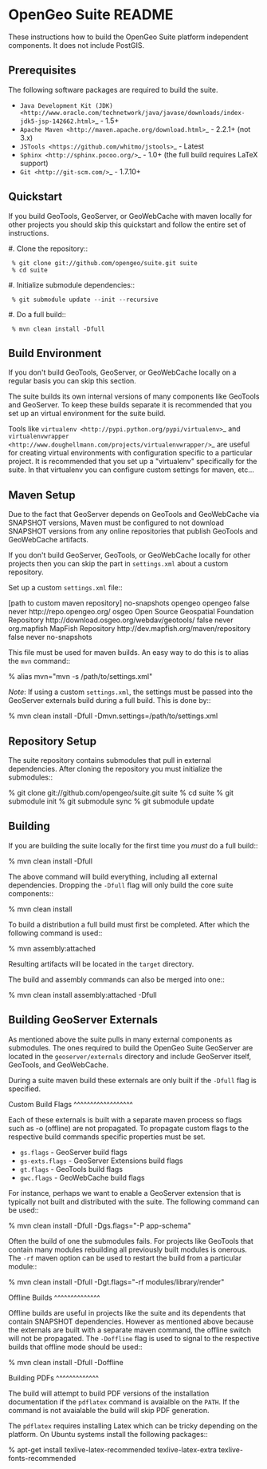 OpenGeo Suite README
====================

These instructions how to build the OpenGeo Suite platform independent 
components. It does not include PostGIS. 

Prerequisites
-------------

The following software packages are required to build the suite.

* `Java Development Kit (JDK) <http://www.oracle.com/technetwork/java/javase/downloads/index-jdk5-jsp-142662.html>`_ - 1.5+
* `Apache Maven <http://maven.apache.org/download.html>`_ - 2.2.1+ (not 3.x)
* `JSTools <https://github.com/whitmo/jstools>`_ - Latest
* `Sphinx <http://sphinx.pocoo.org/>`_ - 1.0+ (the full build requires LaTeX support)
* `Git <http://git-scm.com/>`_ - 1.7.10+

Quickstart
----------

If you build GeoTools, GeoServer, or GeoWebCache with maven locally for other   projects you should skip this quickstart and follow the entire set of instructions.

#. Clone the repository:: 

     % git clone git://github.com/opengeo/suite.git suite
     % cd suite

#. Initialize submodule dependencies::

     % git submodule update --init --recursive

#. Do a full build::

     % mvn clean install -Dfull

Build Environment
-----------------

If you don't build GeoTools, GeoServer, or GeoWebCache locally on a regular 
basis you can skip this section.

The suite builds its own internal versions of many components like GeoTools and 
GeoServer. To keep these builds separate it is recommended that you set up an 
virtual environment for the suite build. 

Tools like `virtualenv <http://pypi.python.org/pypi/virtualenv>`_ and `virtualenvwrapper <http://www.doughellmann.com/projects/virtualenvwrapper/>`_
are useful for creating virtual environments with configuration specific to a   particular project. It is recommended that you set up a  "virtualenv" 
specifically for the suite. In that virtualenv you can configure custom settings for maven, etc...

Maven Setup
-----------

Due to the fact that GeoServer depends on GeoTools and GeoWebCache via 
SNAPSHOT versions, Maven must be configured to not download SNAPSHOT versions 
from any online repositories that publish GeoTools and GeoWebCache artifacts.

If you don't build GeoServer, GeoTools, or GeoWebCache locally for other 
projects then you can skip the part in ``settings.xml`` about a custom 
repository.

Set up a custom ``settings.xml`` file::

  <settings>
   <localRepository>[path to custom maven repository]</localRepository>
   <profiles>
     <profile>
      <id>no-snapshots</id>
      <repositories>
       <repository>
        <id>opengeo</id>
        <name>opengeo</name>
        <snapshots>
         <enabled>false</enabled>
         <updatePolicy>never</updatePolicy>
        </snapshots>
        <url>http://repo.opengeo.org/</url>
       </repository>
       <repository>
        <id>osgeo</id>
        <name>Open Source Geospatial Foundation Repository</name>
        <url>http://download.osgeo.org/webdav/geotools/</url>
        <snapshots>
         <enabled>false</enabled>
         <updatePolicy>never</updatePolicy>
        </snapshots>
       </repository>
       <repository>
        <id>org.mapfish</id>
        <name>MapFish Repository</name>
        <url>http://dev.mapfish.org/maven/repository</url>
        <snapshots>
         <enabled>false</enabled>
         <updatePolicy>never</updatePolicy>
        </snapshots>
       </repository>
      </repositories>
     </profile>
    </profiles>
    <activeProfiles>
      <activeProfile>no-snapshots</activeProfile>
    </activeProfiles>
   </settings>
 
This file must be used for maven builds. An easy way to do this is to alias
the ``mvn`` command::

  % alias mvn="mvn -s /path/to/settings.xml"

*Note*: If using a custom ``settings.xml``, the settings must be passed into 
the GeoServer externals build during a full build. This is done by::

  % mvn clean install -Dfull -Dmvn.settings=/path/to/settings.xml

Repository Setup
----------------

The suite repository contains submodules that pull in external dependencies. 
After cloning the repository you must initialize the submodules::

  % git clone git://github.com/opengeo/suite.git suite
  % cd suite
  % git submodule init
  % git submodule sync
  % git submodule update

Building
--------

If you are building the suite locally for the first time you *must* do a full 
build::

  % mvn clean install -Dfull

The above command will build everything, including all external dependencies.
Dropping the ``-Dfull`` flag will only build the core suite components::

  % mvn clean install

To build a distribution a full build must first be completed. After which the 
following command is used::

  % mvn assembly:attached 

Resulting artifacts will be located in the ``target`` directory. 

The build and assembly commands can also be merged into one::

  % mvn clean install assembly:attached -Dfull

Building GeoServer Externals
----------------------------

As mentioned above the suite pulls in many external components as submodules. 
The ones required to build the OpenGeo Suite GeoServer are located in the 
``geoserver/externals`` directory and include GeoServer itself, GeoTools, and 
GeoWebCache. 

During a suite maven build these externals are only built if the ``-Dfull`` flag
is specified. 

Custom Build Flags
^^^^^^^^^^^^^^^^^^

Each of these externals is built with a separate maven process so 
flags such as -o (offline) are not propagated. To propagate custom flags to the
respective build commands specific properties must be set.

* ``gs.flags`` - GeoServer build flags
* ``gs-exts.flags`` - GeoServer Extensions build flags
* ``gt.flags`` - GeoTools build flags
* ``gwc.flags`` - GeoWebCache build flags

For instance, perhaps we want to enable a GeoServer extension that is typically
not built and distributed with the suite. The following command can be used::

  % mvn clean install -Dfull -Dgs.flags="-P app-schema"

Often the build of one the submodules fails. For projects like GeoTools that 
contain many modules rebuilding all previously built modules is onerous. The 
``-rf`` maven option can be used to restart the build from a particular module::

  % mvn clean install -Dfull -Dgt.flags="-rf modules/library/render"

Offline Builds
^^^^^^^^^^^^^^

Offline builds are useful in projects like the suite and its dependents that 
contain SNAPSHOT dependencies. However as mentioned above because the externals
are built with a separate maven command, the offline switch will not be 
propagated. The ``-Doffline`` flag is used to signal to the respective builds
that offline mode should be used::

  % mvn clean install -Dfull -Doffline

Building PDFs
^^^^^^^^^^^^^

The build will attempt to build PDF versions of the installation documentation
if the ``pdflatex`` command is avaialble on the ``PATH``. If the command is
not avaialable the build will skip PDF generation.

The ``pdflatex`` requires installing Latex which can be tricky depending on the
platform. On Ubuntu systems install the following packages::

  % apt-get install texlive-latex-recommended texlive-latex-extra texlive-fonts-recommended
